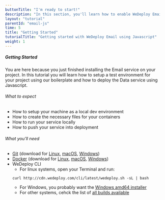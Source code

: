 ```yaml
---
buttonTitle: "I'm ready to start!"
description: "In this section, you'll learn how to enable WeDeploy Email on your application."
layout: "tutorial"
parentId: "email-js"
time: 5
title: "Getting Started"
tutorialTitle: "Getting started with WeDeploy Email using Javascript"
weight: 1
---
```


##### Getting Started

You are here because you just finished installing the Email service on your project. In this tutorial you will learn how to setup a test environment for your project using our boilerplate and how to deploy the Data service using Javascript.

###### What to expect

<ul class="checklist">
	<li>How to setup your machine as a local dev environment</li>
	<li>How to create the necessary files for your containers</li>
	<li>How to run your service locally</li>
	<li>How to push your service into deployment</li>
</ul>

###### What you'll need

* [Git](https://git-scm.com/) (download for [Linux](https://git-scm.com/download/linux), [macOS](https://git-scm.com/download/mac), [Windows](https://git-scm.com/download/win))
* [Docker](https://www.docker.com/) (download for [Linux](https://docs.docker.com/engine/installation/linux/), [macOS](macOS), [Windows](https://download.docker.com/win/stable/InstallDocker.msi))
* WeDeploy CLI
	* For linux systems, open your Terminal and run: 
	```
	curl http://cdn.wedeploy.com/cli/latest/wedeploy.sh -sL | bash
	```
	* For Windows, you probably want the [Windows amd64 installer](https://bin.equinox.io/c/8WGbGy94JXa/cli-stable-windows-amd64.msi)
	* For other systems, cehck the list of [all builds available](https://bin.equinox.io/c/8WGbGy94JXa/cli-stable-windows-amd64.zip)
